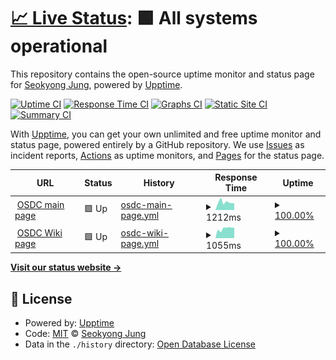 # [📈 Live Status](https://syjung6967.github.io/upptime): <!--live status--> **🟩 All systems operational**

This repository contains the open-source uptime monitor and status page for [Seokyong Jung](https://syjung6967.github.io/upptime), powered by [Upptime](https://github.com/upptime/upptime).

[![Uptime CI](https://github.com/syjung6967/upptime/workflows/Uptime%20CI/badge.svg)](https://github.com/syjung6967/upptime/actions?query=workflow%3A%22Uptime+CI%22)
[![Response Time CI](https://github.com/syjung6967/upptime/workflows/Response%20Time%20CI/badge.svg)](https://github.com/syjung6967/upptime/actions?query=workflow%3A%22Response+Time+CI%22)
[![Graphs CI](https://github.com/syjung6967/upptime/workflows/Graphs%20CI/badge.svg)](https://github.com/syjung6967/upptime/actions?query=workflow%3A%22Graphs+CI%22)
[![Static Site CI](https://github.com/syjung6967/upptime/workflows/Static%20Site%20CI/badge.svg)](https://github.com/syjung6967/upptime/actions?query=workflow%3A%22Static+Site+CI%22)
[![Summary CI](https://github.com/syjung6967/upptime/workflows/Summary%20CI/badge.svg)](https://github.com/syjung6967/upptime/actions?query=workflow%3A%22Summary+CI%22)

With [Upptime](https://upptime.js.org), you can get your own unlimited and free uptime monitor and status page, powered entirely by a GitHub repository. We use [Issues](https://github.com/syjung6967/upptime/issues) as incident reports, [Actions](https://github.com/syjung6967/upptime/actions) as uptime monitors, and [Pages](https://syjung6967.github.io/upptime) for the status page.

<!--start: status pages-->
<!-- This summary is generated by Upptime (https://github.com/upptime/upptime) -->
<!-- Do not edit this manually, your changes will be overwritten -->
<!-- prettier-ignore -->
| URL | Status | History | Response Time | Uptime |
| --- | ------ | ------- | ------------- | ------ |
| <img alt="" src="https://icons.duckduckgo.com/ip3/osdc.hanyang.ac.kr.ico" height="13"> [OSDC main page](http://osdc.hanyang.ac.kr/) | 🟩 Up | [osdc-main-page.yml](https://github.com/syjung6967/upptime/commits/HEAD/history/osdc-main-page.yml) | <details><summary><img alt="Response time graph" src="./graphs/osdc-main-page/response-time-week.png" height="20"> 1212ms</summary><br><a href="https://syjung6967.github.io/upptime/history/osdc-main-page"><img alt="Response time 1893" src="https://img.shields.io/endpoint?url=https%3A%2F%2Fraw.githubusercontent.com%2Fsyjung6967%2Fupptime%2FHEAD%2Fapi%2Fosdc-main-page%2Fresponse-time.json"></a><br><a href="https://syjung6967.github.io/upptime/history/osdc-main-page"><img alt="24-hour response time 1092" src="https://img.shields.io/endpoint?url=https%3A%2F%2Fraw.githubusercontent.com%2Fsyjung6967%2Fupptime%2FHEAD%2Fapi%2Fosdc-main-page%2Fresponse-time-day.json"></a><br><a href="https://syjung6967.github.io/upptime/history/osdc-main-page"><img alt="7-day response time 1212" src="https://img.shields.io/endpoint?url=https%3A%2F%2Fraw.githubusercontent.com%2Fsyjung6967%2Fupptime%2FHEAD%2Fapi%2Fosdc-main-page%2Fresponse-time-week.json"></a><br><a href="https://syjung6967.github.io/upptime/history/osdc-main-page"><img alt="30-day response time 1893" src="https://img.shields.io/endpoint?url=https%3A%2F%2Fraw.githubusercontent.com%2Fsyjung6967%2Fupptime%2FHEAD%2Fapi%2Fosdc-main-page%2Fresponse-time-month.json"></a><br><a href="https://syjung6967.github.io/upptime/history/osdc-main-page"><img alt="1-year response time 1893" src="https://img.shields.io/endpoint?url=https%3A%2F%2Fraw.githubusercontent.com%2Fsyjung6967%2Fupptime%2FHEAD%2Fapi%2Fosdc-main-page%2Fresponse-time-year.json"></a></details> | <details><summary><a href="https://syjung6967.github.io/upptime/history/osdc-main-page">100.00%</a></summary><a href="https://syjung6967.github.io/upptime/history/osdc-main-page"><img alt="All-time uptime 99.82%" src="https://img.shields.io/endpoint?url=https%3A%2F%2Fraw.githubusercontent.com%2Fsyjung6967%2Fupptime%2FHEAD%2Fapi%2Fosdc-main-page%2Fuptime.json"></a><br><a href="https://syjung6967.github.io/upptime/history/osdc-main-page"><img alt="24-hour uptime 100.00%" src="https://img.shields.io/endpoint?url=https%3A%2F%2Fraw.githubusercontent.com%2Fsyjung6967%2Fupptime%2FHEAD%2Fapi%2Fosdc-main-page%2Fuptime-day.json"></a><br><a href="https://syjung6967.github.io/upptime/history/osdc-main-page"><img alt="7-day uptime 100.00%" src="https://img.shields.io/endpoint?url=https%3A%2F%2Fraw.githubusercontent.com%2Fsyjung6967%2Fupptime%2FHEAD%2Fapi%2Fosdc-main-page%2Fuptime-week.json"></a><br><a href="https://syjung6967.github.io/upptime/history/osdc-main-page"><img alt="30-day uptime 100.00%" src="https://img.shields.io/endpoint?url=https%3A%2F%2Fraw.githubusercontent.com%2Fsyjung6967%2Fupptime%2FHEAD%2Fapi%2Fosdc-main-page%2Fuptime-month.json"></a><br><a href="https://syjung6967.github.io/upptime/history/osdc-main-page"><img alt="1-year uptime 99.82%" src="https://img.shields.io/endpoint?url=https%3A%2F%2Fraw.githubusercontent.com%2Fsyjung6967%2Fupptime%2FHEAD%2Fapi%2Fosdc-main-page%2Fuptime-year.json"></a></details>
| <img alt="" src="https://icons.duckduckgo.com/ip3/osdc.hanyang.ac.kr.ico" height="13"> [OSDC Wiki page](https://osdc.hanyang.ac.kr:8080/) | 🟩 Up | [osdc-wiki-page.yml](https://github.com/syjung6967/upptime/commits/HEAD/history/osdc-wiki-page.yml) | <details><summary><img alt="Response time graph" src="./graphs/osdc-wiki-page/response-time-week.png" height="20"> 1055ms</summary><br><a href="https://syjung6967.github.io/upptime/history/osdc-wiki-page"><img alt="Response time 1355" src="https://img.shields.io/endpoint?url=https%3A%2F%2Fraw.githubusercontent.com%2Fsyjung6967%2Fupptime%2FHEAD%2Fapi%2Fosdc-wiki-page%2Fresponse-time.json"></a><br><a href="https://syjung6967.github.io/upptime/history/osdc-wiki-page"><img alt="24-hour response time 1168" src="https://img.shields.io/endpoint?url=https%3A%2F%2Fraw.githubusercontent.com%2Fsyjung6967%2Fupptime%2FHEAD%2Fapi%2Fosdc-wiki-page%2Fresponse-time-day.json"></a><br><a href="https://syjung6967.github.io/upptime/history/osdc-wiki-page"><img alt="7-day response time 1055" src="https://img.shields.io/endpoint?url=https%3A%2F%2Fraw.githubusercontent.com%2Fsyjung6967%2Fupptime%2FHEAD%2Fapi%2Fosdc-wiki-page%2Fresponse-time-week.json"></a><br><a href="https://syjung6967.github.io/upptime/history/osdc-wiki-page"><img alt="30-day response time 1283" src="https://img.shields.io/endpoint?url=https%3A%2F%2Fraw.githubusercontent.com%2Fsyjung6967%2Fupptime%2FHEAD%2Fapi%2Fosdc-wiki-page%2Fresponse-time-month.json"></a><br><a href="https://syjung6967.github.io/upptime/history/osdc-wiki-page"><img alt="1-year response time 1355" src="https://img.shields.io/endpoint?url=https%3A%2F%2Fraw.githubusercontent.com%2Fsyjung6967%2Fupptime%2FHEAD%2Fapi%2Fosdc-wiki-page%2Fresponse-time-year.json"></a></details> | <details><summary><a href="https://syjung6967.github.io/upptime/history/osdc-wiki-page">100.00%</a></summary><a href="https://syjung6967.github.io/upptime/history/osdc-wiki-page"><img alt="All-time uptime 99.88%" src="https://img.shields.io/endpoint?url=https%3A%2F%2Fraw.githubusercontent.com%2Fsyjung6967%2Fupptime%2FHEAD%2Fapi%2Fosdc-wiki-page%2Fuptime.json"></a><br><a href="https://syjung6967.github.io/upptime/history/osdc-wiki-page"><img alt="24-hour uptime 100.00%" src="https://img.shields.io/endpoint?url=https%3A%2F%2Fraw.githubusercontent.com%2Fsyjung6967%2Fupptime%2FHEAD%2Fapi%2Fosdc-wiki-page%2Fuptime-day.json"></a><br><a href="https://syjung6967.github.io/upptime/history/osdc-wiki-page"><img alt="7-day uptime 100.00%" src="https://img.shields.io/endpoint?url=https%3A%2F%2Fraw.githubusercontent.com%2Fsyjung6967%2Fupptime%2FHEAD%2Fapi%2Fosdc-wiki-page%2Fuptime-week.json"></a><br><a href="https://syjung6967.github.io/upptime/history/osdc-wiki-page"><img alt="30-day uptime 100.00%" src="https://img.shields.io/endpoint?url=https%3A%2F%2Fraw.githubusercontent.com%2Fsyjung6967%2Fupptime%2FHEAD%2Fapi%2Fosdc-wiki-page%2Fuptime-month.json"></a><br><a href="https://syjung6967.github.io/upptime/history/osdc-wiki-page"><img alt="1-year uptime 99.88%" src="https://img.shields.io/endpoint?url=https%3A%2F%2Fraw.githubusercontent.com%2Fsyjung6967%2Fupptime%2FHEAD%2Fapi%2Fosdc-wiki-page%2Fuptime-year.json"></a></details>

<!--end: status pages-->

[**Visit our status website →**](https://syjung6967.github.io/upptime)

## 📄 License

- Powered by: [Upptime](https://github.com/upptime/upptime)
- Code: [MIT](./LICENSE) © [Seokyong Jung](https://syjung6967.github.io/upptime)
- Data in the `./history` directory: [Open Database License](https://opendatacommons.org/licenses/odbl/1-0/)
